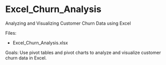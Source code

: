 # Excel_Churn_Analysis
Analyzing and Visualizing Customer Churn Data using Excel

Files:
  - Excel_Churn_Analysis.xlsx

Goals:  Use pivot tables and pivot charts to analyze and visualize customer churn data in Excel.
